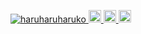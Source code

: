 <p align="left"> 
  
  
  <a href="https://github.com/haruharuharuko/haruharuharuko/">
    <img src="https://komarev.com/ghpvc/?username=haruharuharuko" alt="haruharuharuko" />
  </a>
  
    
  <a href="https://www.kaggle.com/satoshissss">
    <img height="20" src="https://road-to-kaggle-grandmaster.vercel.app/api/simple/satoshissss" />
  </a>
  
  <a href="http://twitter.com/__SatoshiSsSs__">
    <img height="20" src="https://img.shields.io/twitter/follow/__SatoshiSsSs__?label=Twitter&logo=twitter&style=flat" />
  </a>
  
  <a href="https://github.com/haruharuharuko">
    <img height="20" src="https://img.shields.io/github/followers/haruharuharuko?label=follow&logo=github&style=flat" />
  </a>


</p>

